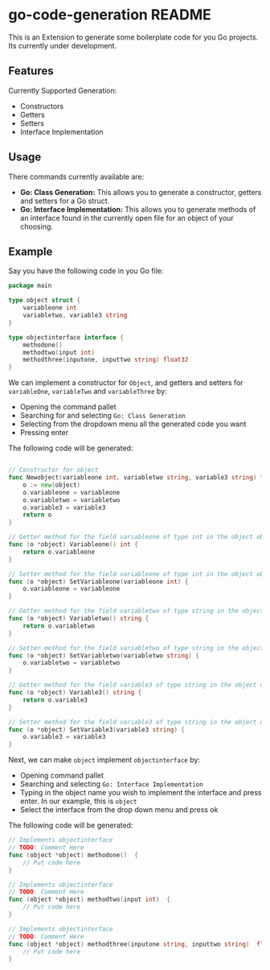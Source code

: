 # go-code-generation README

This is an Extension to generate some boilerplate code for you Go projects. Its currently under development.

## Features

Currently Supported Generation:

- Constructors
- Getters
- Setters
- Interface Implementation

## Usage

There commands currently available are:

- **Go: Class Generation:** This allows you to generate a constructor, getters and setters for a Go struct.
- **Go: Interface Implementation:** This allows you to generate methods of an interface found in the currently open file for an object of your choosing.

## Example

Say you have the following code in you Go file:

```go
package main

type object struct {
    variableone int
    variabletwo, variable3 string
}

type objectinterface interface {
    methodone()
    methodtwo(input int)
    methodthree(inputone, inputtwo string) float32
}
```
We can implement a constructor for `Object`, and getters and setters for `variableOne`, `variableTwo` and `variableThree` by:

- Opening the command pallet
- Searching for and selecting `Go: Class Generation`
- Selecting from the dropdown menu all the generated code you want
- Pressing enter

The following code will be generated:

```go

// Constructor for object
func Newobject(variableone int, variabletwo string, variable3 string) *object {
	o := new(object)
	o.variableone = variableone
	o.variabletwo = variabletwo
	o.variable3 = variable3
	return o
}

// Getter method for the field variableone of type int in the object object
func (o *object) Variableone() int {		
	return o.variableone
}

// Setter method for the field variableone of type int in the object object
func (o *object) SetVariableone(variableone int) {		
	o.variableone = variableone
}

// Getter method for the field variabletwo of type string in the object object
func (o *object) Variabletwo() string {		
	return o.variabletwo
}

// Setter method for the field variabletwo of type string in the object object
func (o *object) SetVariabletwo(variabletwo string) {		
	o.variabletwo = variabletwo
}

// Getter method for the field variable3 of type string in the object object
func (o *object) Variable3() string {		
	return o.variable3
}

// Setter method for the field variable3 of type string in the object object
func (o *object) SetVariable3(variable3 string) {		
	o.variable3 = variable3
}
```

Next, we can make `object` implement `objectinterface` by:

- Opening command pallet
- Searching and selecting `Go: Interface Implementation`
- Typing in the object name you wish to implement the interface and press enter. In our example, this is `object`
- Select the interface from the drop down menu and press ok

The following code will be generated:

```go
// Implements objectinterface
// TODO: Comment Here
func (object *object) methodone()  {		
	// Put code here
}

// Implements objectinterface
// TODO: Comment Here
func (object *object) methodtwo(input int)  {		
	// Put code here
}

// Implements objectinterface
// TODO: Comment Here
func (object *object) methodthree(inputone string, inputtwo string)  float32 {		
	// Put code here
}
```

